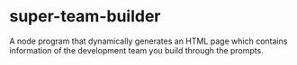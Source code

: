 # super-team-builder
A node program that dynamically generates an HTML page which contains information of the development team you build through the prompts.
